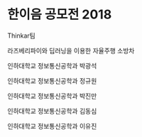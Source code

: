 # 한이음 공모전 2018



Thinkar팀

라즈베리파이와 딥러닝을 이용한 자율주행 소방차

인하대학교 정보통신공학과 박광석

인하대학교 정보통신공학과 정규원

인하대학교 정보통신공학과 박진만

인하대학교 정보통신공학과 김동심

인하대학교 정보통신공학과 이유진

